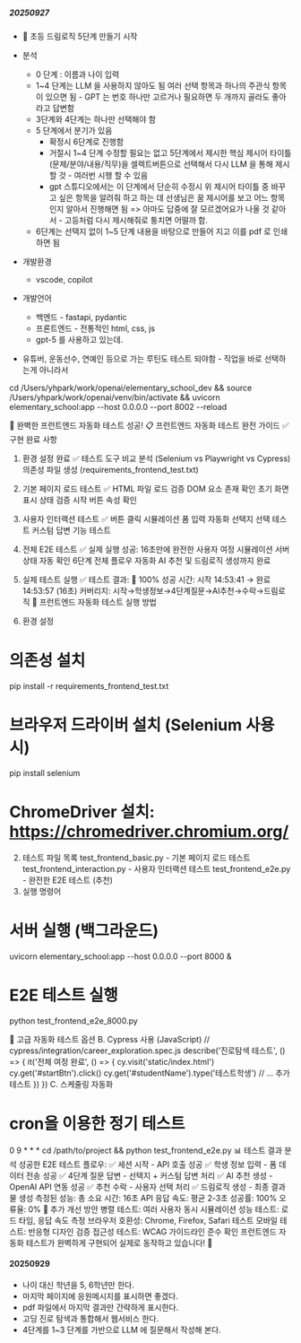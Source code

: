 ##### 20250927
- 🌱 초등 드림로직 5단계 만들기 시작
- 분석
  - 0 단계 : 이름과 나이 입력 
  - 1~4 단계는 LLM 을 사용하지 않아도 됨 여러 선택 항목과 하나의 주관식 항목이 있으면 됨 - GPT 는 번호 하나만 고르거나 필요하면 두 개까지 골라도 좋아 라고 답변함
  - 3단계와 4단계는 하나만 선택해야 함
  - 5 단계에서 분기가 있음 
    - 확정시 6단계로 진행함
    - 거절시 1~4 단계 수정할 필요는 없고 5단계에서 제시한 핵심 제시어 타이틀(문제/분야/내용/직무)을 셀렉트버튼으로 선택해서 다시 LLM 을 통해 제시할 것 - 여러번 시행 할 수 있음
    - gpt 스튜디오에서는 이 단계에서 단순히 수정시 위 제시어 타이틀 중 바꾸고 싶은 항목을 알려줘 하고 하는 데 선생님은 꿈 제시어를 보고 어느 항목인지 알아서 진행해면 됨 => 아마도 답중에 잘 모르겠어요가 나올 것 같아서 - 고등처럼 다시 제시해줘로 퉁치면 어떨까 함.
  - 6단계는 선택지 없이 1~5 단계 내용을 바탕으로 만들어 지고 이를 pdf 로 인쇄 하면 됨
- 개발환경
  - vscode, copilot
- 개발언어
  - 백엔드 - fastapi, pydantic
  - 프론트엔드 - 전통적인 html, css, js
  - gpt-5 를 사용하고 있는데.

- 유튜버, 운동선수, 연예인 등으로 가는 루틴도 테스트 되야함 - 직업을 바로 선택하는게 아니라서

cd /Users/yhpark/work/openai/elementary_school_dev && source /Users/yhpark/work/openai/venv/bin/activate && uvicorn elementary_school:app --host 0.0.0.0 --port 8002 --reload


🎉 완벽한 프런트엔드 자동화 테스트 성공!
📋 프런트엔드 자동화 테스트 완전 가이드
✅ 구현 완료 사항
1. 환경 설정 완료 ✅
테스트 도구 비교 분석 (Selenium vs Playwright vs Cypress)
의존성 파일 생성 (requirements_frontend_test.txt)

2. 기본 페이지 로드 테스트 ✅
HTML 파일 로드 검증
DOM 요소 존재 확인
초기 화면 표시 상태 검증
시작 버튼 속성 확인

3. 사용자 인터랙션 테스트 ✅
버튼 클릭 시뮬레이션
폼 입력 자동화
선택지 선택 테스트
커스텀 답변 기능 테스트

4. 전체 E2E 테스트 ✅
실제 실행 성공: 16초만에 완전한 사용자 여정 시뮬레이션
서버 상태 자동 확인
6단계 전체 플로우 자동화
AI 추천 및 드림로직 생성까지 완료

5. 실제 테스트 실행 ✅
테스트 결과: 🎉 100% 성공
시간: 시작 14:53:41 → 완료 14:53:57 (16초)
커버리지: 시작→학생정보→4단계질문→AI추천→수락→드림로직
🚀 프런트엔드 자동화 테스트 실행 방법
1. 환경 설정
# 의존성 설치
pip install -r requirements_frontend_test.txt

# 브라우저 드라이버 설치 (Selenium 사용 시)
pip install selenium
# ChromeDriver 설치: https://chromedriver.chromium.org/

2. 테스트 파일 목록
test_frontend_basic.py - 기본 페이지 로드 테스트
test_frontend_interaction.py - 사용자 인터랙션 테스트
test_frontend_e2e.py - 완전한 E2E 테스트 (추천)
3. 실행 명령어
# 서버 실행 (백그라운드)
uvicorn elementary_school:app --host 0.0.0.0 --port 8000 &

# E2E 테스트 실행
python test_frontend_e2e_8000.py


🔧 고급 자동화 테스트 옵션
B. Cypress 사용 (JavaScript)
// cypress/integration/career_exploration.spec.js
describe('진로탐색 테스트', () => {
  it('전체 여정 완료', () => {
    cy.visit('static/index.html')
    cy.get('#startBtn').click()
    cy.get('#studentName').type('테스트학생')
    // ... 추가 테스트
  })
})
C. 스케줄링 자동화
# cron을 이용한 정기 테스트
0 9 * * * cd /path/to/project && python test_frontend_e2e.py
📊 테스트 결과 분석
성공한 E2E 테스트 플로우:
✅ 세션 시작 - API 호출 성공
✅ 학생 정보 입력 - 폼 데이터 전송 성공
✅ 4단계 질문 답변 - 선택지 + 커스텀 답변 처리
✅ AI 추천 생성 - OpenAI API 연동 성공
✅ 추천 수락 - 사용자 선택 처리
✅ 드림로직 생성 - 최종 결과물 생성
측정된 성능:
총 소요 시간: 16초
API 응답 속도: 평균 2-3초
성공률: 100%
오류율: 0%
🎯 추가 개선 방안
병렬 테스트: 여러 사용자 동시 시뮬레이션
성능 테스트: 로드 타임, 응답 속도 측정
브라우저 호환성: Chrome, Firefox, Safari 테스트
모바일 테스트: 반응형 디자인 검증
접근성 테스트: WCAG 가이드라인 준수 확인
프런트엔드 자동화 테스트가 완벽하게 구현되어 실제로 동작하고 있습니다! 🚀

#### 20250929
- 나이 대신 학년을 5, 6학년만 한다.
- 마지막 페이지에 응원메시지를 표시하면 좋겠다.
- pdf 파일에서 마지막  결과만 간략하게  표시한다.
- 고딩 진로 탐색과 통합해서 웹서비스 한다.
- 4단계를 1~3 단계를 가반으로 LLM 에 질문해서 작성해 본다.